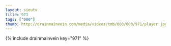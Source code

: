 ```yaml
--- 
layout: sieutv
title: 971
tags: ["000"]
thumb: http://drainmainvein.com/media/videos/tmb/000/000/971/player.jpg
---
```

{% include drainmainvein key="971" %} 
